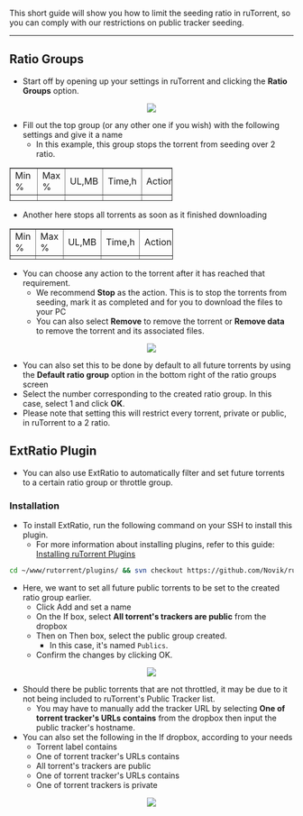This short guide will show you how to limit the seeding ratio in ruTorrent, so you can comply with our restrictions on public tracker seeding.

***

## Ratio Groups

* Start off by opening up your settings in ruTorrent and clicking the **Ratio Groups** option.

<p align="center"><img src="https://docs.usbx.me/uploads/images/gallery/2020-03/scaled-1680-/image-1583390471592.png"></p>

* Fill out the top group (or any other one if you wish) with the following settings and give it a name
  * In this example, this group stops the torrent from seeding over 2 ratio.

<table class="align-center" style="border-collapse: collapse; width: 57.4074%; height: 59px;" border="1" id="bkmrk-min-%25-max-%25-ul%2Cmb-ti">
<tbody>
<tr style="height: 29px;">
<td class="align-center" style="width: 20%; height: 29px;">Min %</td>
<td class="align-center" style="width: 20%; height: 29px;">Max %</td>
<td class="align-center" style="width: 20%; height: 29px;">UL,MB</td>
<td class="confluenceTd align-center" style="width: 20.3704%; height: 29px;">Time,h</td>
<td class="align-center" style="width: 20%; height: 29px;">Action</td>
</tr>
<tr style="height: 29px;">
<td class="align-center" style="width: 20%; height: 29px;">200</td>
<td class="align-center" style="width: 20%; height: 29px;">200</td>
<td class="align-center" style="width: 20%; height: 29px;">any value</td>
<td class="align-center" style="width: 20.3704%; height: 29px;">-1</td>
<td class="align-center" style="width: 20%; height: 29px;">Stop</td>
</tr>
</tbody>
</table>

* Another here stops all torrents as soon as it finished downloading

<table class="align-center" style="border-collapse: collapse; width: 57.4963%; height: 55px;" border="1" id="bkmrk-min-%25-max-%25-ul%2Cmb-ti-0">
<tbody>
<tr style="height: 29px;">
<td class="align-center" style="width: 20%; height: 29px;">Min %</td>
<td class="align-center" style="width: 20%; height: 29px;">Max %</td>
<td class="align-center" style="width: 20%; height: 29px;">UL,MB</td>
<td class="confluenceTd align-center" style="width: 20.3704%; height: 29px;">Time,h</td>
<td class="align-center" style="width: 20%; height: 29px;">Action</td>
</tr>
<tr>
<td style="width: 20%;">0</td>
<td style="width: 20%;">0</td>
<td style="width: 20%;">0</td>
<td style="width: 20.3704%;">-1</td>
<td style="width: 20%;">Stop</td>
</tr>
</tbody>
</table>

* You can choose any action to the torrent after it has reached that requirement.
  * We recommend **Stop** as the action. This is to stop the torrents from seeding, mark it as completed and for you to download the files to your PC
  * You can also select **Remove** to remove the torrent or **Remove data** to remove the torrent and its associated files.

<p align="center"><img src="https://docs.usbx.me/uploads/images/gallery/2020-03/rutorrent-seed.png"></p>

* You can also set this to be done by default to all future torrents by using the **Default ratio group** option in the bottom right of the ratio groups screen
* Select the number corresponding to the created ratio group. In this case, select 1 and click **OK**.
* Please note that setting this will restrict every torrent, private or public, in ruTorrent to a 2 ratio.

## ExtRatio Plugin

* You can also use ExtRatio to automatically filter and set future torrents to a certain ratio group or throttle group.

### Installation

* To install ExtRatio, run the following command on your SSH to install this plugin.  
  * For more information about installing plugins, refer to this guide: [Installing ruTorrent Plugins](https://docs.usbx.me/books/rtorrentrutorrent/page/installing-rutorrent-plugins "Installing ruTorrent Plugins")

```sh
cd ~/www/rutorrent/plugins/ && svn checkout https://github.com/Novik/rutorrent/trunk/plugins/extratio && svn checkout https://github.com/Novik/rutorrent/trunk/plugins/throttle && cd ~
```

* Here, we want to set all future public torrents to be set to the created ratio group earlier.
  * Click Add and set a name 
  * On the If box, select **All torrent's trackers are public** from the dropbox
  * Then on Then box, select the public group created.
    * In this case, it's named `Publics`.
  * Confirm the changes by clicking OK.

<p align="center"><img src="https://docs.usbx.me/uploads/images/gallery/2020-03/unknown.png"></p>

* Should there be public torrents that are not throttled, it may be due to it not being included to ruTorrent's Public Tracker list.
  * You may have to manually add the tracker URL by selecting **One of torrent tracker's URLs contains** from the dropbox then input the public tracker's hostname.
* You can also set the following in the If dropbox, according to your needs
  * Torrent label contains
  * One of torrent tracker's URLs contains
  * All torrent's trackers are public
  * One of torrent tracker's URLs contains
  * One of torrent trackers is private

<p align="center"><img src="https://docs.usbx.me/uploads/images/gallery/2020-03/unknown-(1).png"></p>